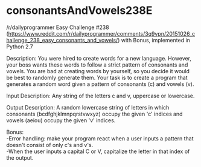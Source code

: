 # consonantsAndVowels238E

/r/dailyprogrammer Easy Challenge #238 (https://www.reddit.com/r/dailyprogrammer/comments/3q9vpn/20151026_challenge_238_easy_consonants_and_vowels/) with Bonus, implemented in Python 2.7

Description:
You were hired to create words for a new language. However, your boss wants these words to follow a strict pattern of consonants and vowels. You are bad at creating words by yourself, so you decide it would be best to randomly generate them.
Your task is to create a program that generates a random word given a pattern of consonants (c) and vowels (v).

Input Description:
Any string of the letters c and v, uppercase or lowercase.

Output Description:
A random lowercase string of letters in which consonants (bcdfghjklmnpqrstvwxyz) occupy the given 'c' indices and vowels (aeiou) occupy the given 'v' indices.

Bonus:<br>
-Error handling: make your program react when a user inputs a pattern that doesn't consist of only c's and v's.<br>
-When the user inputs a capital C or V, capitalize the letter in that index of the output.
